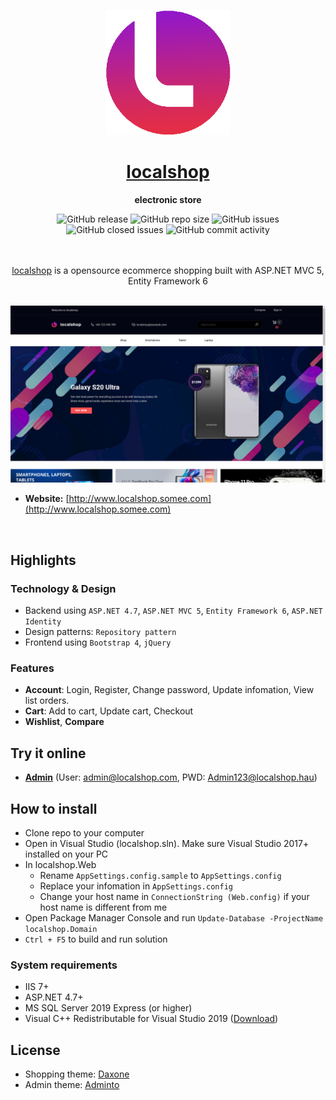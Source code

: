 <p align="center">
	<a href="http://www.localshop.somee.com" target="_blank" rel="noopener noreferrer">
		<img src="localshop.Web/Assets/admin/images/logo-sm.png" alt="localshop" width="200">
	</a>
</h1>

<br/>

<h1 align="center">
	<a href="http://www.localshop.somee.com">localshop</a>
</h1>
<p align="center"><strong>electronic store</strong></p>

<p align="center">
	<img alt="GitHub release" src="https://img.shields.io/github/release/dinhhau1807/localshop">
	<img alt="GitHub repo size" src="https://img.shields.io/github/repo-size/dinhhau1807/localshop">
	<img alt="GitHub issues" src="https://img.shields.io/github/issues/dinhhau1807/localshop">
	<img alt="GitHub closed issues" src="https://img.shields.io/github/issues-closed/dinhhau1807/localshop">
	<img alt="GitHub commit activity" src="https://img.shields.io/github/commit-activity/m/dinhhau1807/localshop">
</p>

<br />
<br />

<center>
	<a href="http://localshop.somee.com" alt="localshop">localshop</a> is a opensource ecommerce shopping built with ASP.NET MVC 5, Entity Framework 6
</center>

<br/>
<p align="center">
  <img src="localshop.Web/Assets/images/demos/demo.png" alt="localshop demo" />
</p>

* **Website:** [http://www.localshop.somee.com](http://www.localshop.somee.com)

<p>&nbsp;</p>

## Highlights

### Technology & Design

* Backend using `ASP.NET 4.7`, `ASP.NET MVC 5`, `Entity Framework 6`, `ASP.NET Identity`
* Design patterns: `Repository pattern`
* Frontend using `Bootstrap 4`, `jQuery`

### Features

*  **Account**: Login, Register, Change password, Update infomation, View list orders.
* **Cart**: Add to cart, Update cart, Checkout
* **Wishlist**, **Compare**


## Try it online

* [**Admin**](http://www.localshop.somee.com/admin) (User: admin@localshop.com, PWD: Admin123@localshop.hau)


## How to install

* Clone repo to your computer
* Open in Visual Studio (localshop.sln). Make sure Visual Studio 2017+ installed on your PC
* In localshop.Web
  * Rename `AppSettings.config.sample` to `AppSettings.config`
  * Replace your infomation in `AppSettings.config`
  * Change your host name in `ConnectionString (Web.config)` if your host name is different from me
* Open Package Manager Console and run `Update-Database -ProjectName localshop.Domain`
* `Ctrl + F5` to build and run solution

### System requirements

* IIS 7+
* ASP.NET 4.7+
* MS SQL Server 2019 Express (or higher)
* Visual C++ Redistributable for Visual Studio 2019 ([Download](https://www.microsoft.com/en-US/download/details.aspx?id=52685))


## License

* Shopping theme: [Daxone](https://demo.hasthemes.com/shopify/daxone-tf.html)
* Admin theme: [Adminto](https://coderthemes.com/adminto/)
